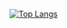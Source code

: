 [![Top Langs](https://github-readme-stats.vercel.app/api/top-langs/?username=NunoDuarte)](https://github.com/NunoDuarte/github-readme-stats)
